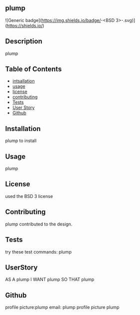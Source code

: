 ## plump
![Generic badge](https://img.shields.io/badge/<License>-<BSD 3>-<green>.svg)](https://shields.io/)

 ## Description
 plump

## Table of Contents
* [intsallation](#Installation)
* [usage](#Usage)
* [license](#License)
* [contributing](#Contributing)
* [Tests](#Tests)
* [User Story](#UserStory)
* [Github](#Github)

## Installation
plump to install

## Usage
plump

## License
used the BSD 3 license

## Contributing
plump contributed to the design.

## Tests
try these test commands: plump

## UserStory
AS A plump
I WANT plump
SO THAT plump
## Github
profile picture:plump
email: plump
profile picture plump